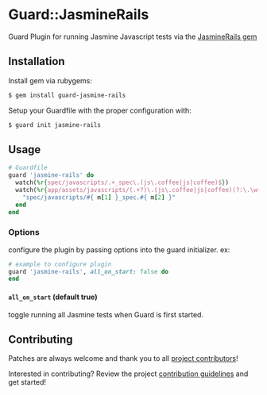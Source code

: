 # Guard::JasmineRails

Guard Plugin for running Jasmine Javascript tests via the [JasmineRails gem](https://github.com/searls/jasmine-rails)

## Installation

Install gem via rubygems:
```bash
$ gem install guard-jasmine-rails
```

Setup your Guardfile with the proper configuration with:
```bash
$ guard init jasmine-rails
```

## Usage

```ruby
# Guardfile
guard 'jasmine-rails' do
  watch(%r{spec/javascripts/.+_spec\.(js\.coffee|js|coffee)$})
  watch(%r{app/assets/javascripts/(.+?)\.(js\.coffee|js|coffee)(?:\.\w+)*$}) do |m|
    "spec/javascripts/#{ m[1] }_spec.#{ m[2] }"
  end
end
```

### Options

configure the plugin by passing options into the guard initializer. ex:

```ruby
# example to configure plugin
guard 'jasmine-rails', all_on_start: false do
end
```

#### `all_on_start` (default true)
toggle running all Jasmine tests when Guard is first started.


## Contributing

Patches are always welcome and thank you to all [project contributors](https://github.com/thegarage/guard-jasmine-rails/graphs/contributors)!

Interested in contributing?  Review the project [contribution guidelines](CONTRIBUTING.md) and get started!
